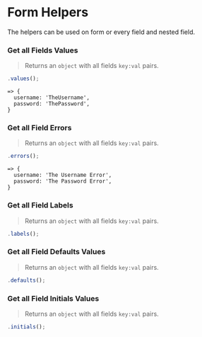 # Form Helpers

The helpers can be used on form or every field and nested field.

### Get all Fields Values

> Returns an `object` with all fields `key:val` pairs.

```javascript
.values();
```
```
=> {
  username: 'TheUsername',
  password: 'ThePassword',
}
```

### Get all Field Errors

> Returns an `object` with all fields `key:val` pairs.

```javascript
.errors();
```
```
=> {
  username: 'The Username Error',
  password: 'The Password Error',
}
```

### Get all Field Labels

> Returns an `object` with all fields `key:val` pairs.

```javascript
.labels();
```

### Get all Field Defaults Values

> Returns an `object` with all fields `key:val` pairs.

```javascript
.defaults();
```

### Get all Field Initials Values

> Returns an `object` with all fields `key:val` pairs.

```javascript
.initials();
```

